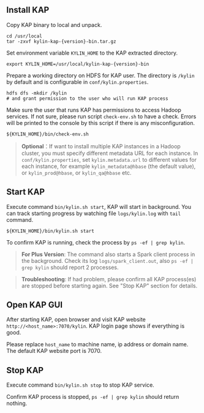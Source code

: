 ## Install KAP

Copy KAP binary to local and unpack.

```
cd /usr/local
tar -zxvf kylin-kap-{version}-bin.tar.gz
```

Set environment variable `KYLIN_HOME` to the KAP extracted directory.

```
export KYLIN_HOME=/usr/local/kylin-kap-{version}-bin
```

Prepare a working directory on HDFS for KAP user. The directory is `/kylin` by default and is configurable in `conf/kylin.properties`.

```
hdfs dfs -mkdir /kylin
# and grant permission to the user who will run KAP process
```

Make sure the user that runs KAP has permissions to access Hadoop services. If not sure, please run script `check-env.sh` to have a check. Errors will be printed to the console by this script if there is any misconfiguration.
```
${KYLIN_HOME}/bin/check-env.sh
```

> **Optional**：If want to install multiple KAP instances in a Hadoop cluster, you must specify different metadata URL for each instance. In `conf/kylin.properties`, set `kylin.metadata.url` to different values for each instance, for example `kylin_metadata@hbase` (the default value), or `kylin_prod@hbase`, or `kylin_qa@hbase` etc.

## Start KAP

Execute command `bin/kylin.sh start`, KAP will start in background. You can track starting progress by watching file `logs/kylin.log` with `tail` command.

```
${KYLIN_HOME}/bin/kylin.sh start
```

To confirm KAP is running, check the process by `ps -ef | grep kylin`.

> **For Plus Version**: The command also starts a Spark client process in the background. Check its log `logs/spark_client.out`, also `ps -ef | grep kylin` should report 2 processes.

> **Troubleshooting**: If had problem, please confirm all KAP process(es) are stopped before starting again. See "Stop KAP" section for details.

## Open KAP GUI

After starting KAP, open browser and visit KAP website `http://<host_name>:7070/kylin`. KAP login page shows if everything is good.

Please replace `host_name` to machine name, ip address or domain name. The default KAP website port is 7070.

## Stop KAP
Execute command `bin/kylin.sh stop` to stop KAP service.

Confirm KAP process is stopped, `ps -ef | grep kylin` should return nothing.
